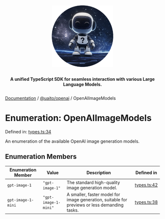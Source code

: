 <div style="display:flex; flex-direction:column; align-items:center;">
<p align="center">
  <img src="../UAITO.png" alt="UAITO Logo" width="200"/>
</p>

<p align="center">
  <strong>A unified TypeScript SDK for seamless interaction with various Large Language Models.</strong>
</p>
</div>

[Documentation](README.md) / [@uaito/openai](@uaito.openai.md) / OpenAIImageModels

# Enumeration: OpenAIImageModels

Defined in: [types.ts:34](https://github.com/elribonazo/uaito/blob/762452db920dc79bc9eb750f005089537c56b014/packages/openai/src/types.ts#L34)

An enumeration of the available OpenAI image generation models.

## Enumeration Members

| Enumeration Member | Value | Description | Defined in |
| ------ | ------ | ------ | ------ |
| <a id="gpt-image-1"></a> `gpt-image-1` | `"gpt-image-1"` | The standard high-quality image generation model. | [types.ts:42](https://github.com/elribonazo/uaito/blob/762452db920dc79bc9eb750f005089537c56b014/packages/openai/src/types.ts#L42) |
| <a id="gpt-image-1-mini"></a> `gpt-image-1-mini` | `"gpt-image-1-mini"` | A smaller, faster model for image generation, suitable for previews or less demanding tasks. | [types.ts:38](https://github.com/elribonazo/uaito/blob/762452db920dc79bc9eb750f005089537c56b014/packages/openai/src/types.ts#L38) |
